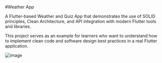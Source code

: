 #Weather App

A Flutter-based Weather and Quiz App that demonstrates the use of SOLID principles, Clean Architecture, and API integration with modern Flutter tools and libraries.

This project serves as an example for learners who want to understand how to implement clean code and software design best practices in a real Flutter application.

![image](https://github.com/user-attachments/assets/c070bdf4-d7db-4bb3-96e4-c9235406b4ce)
